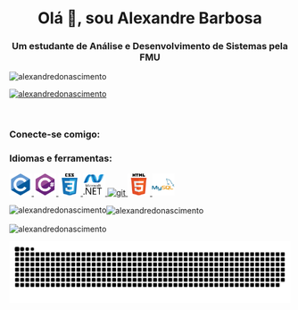 <h1 align="center">Olá 👋, sou Alexandre Barbosa</h1>
<h3 align="center">Um estudante de Análise e Desenvolvimento de Sistemas pela FMU</h3>

<p align="left"> <img src="https://komarev.com/ghpvc/?username=alexandredonascimento&label=Profile%20views&color=0e75b6&style=flat" alt="alexandredonascimento" /> </p>

<p align="left"> <a href="https://github.com/ryo-ma/github-profile-trophy"><img src="https://github-profile-trophy.vercel.app/?username=alexandredonascimento" alt="alexandredonascimento" /></a> </p>

<p align="left"> <a href="https://twitter.com/" target="blank"><img src="https://img.shields.io/twitter/follow/?logo=twitter&style=for-the-badge" alt="" /></a> </p>

<h3 align="left">Conecte-se comigo:</h3>
<p align="left">
</p>

<h3 align="left">Idiomas e ferramentas:</h3>
<p align="left"> <a href="https://www.cprogramming.com/" target="_blank" rel="noreferrer"> <img src="https://raw.githubusercontent.com/devicons/devicon/master/icons/c/c-original.svg" alt="c" width="40" height="40"/> </a> <a href="https://www.w3schools.com/cs/" target="_blank" rel="noreferrer"> <img src="https://raw.githubusercontent.com/devicons/devicon/master/icons/csharp/csharp-original.svg" alt="csharp" width="40" height="40"/> </a> <a href="https://www.w3schools.com/css/" target="_blank" rel="noreferrer"> <img src="https://raw.githubusercontent.com/devicons/devicon/master/icons/css3/css3-original-wordmark.svg" alt="css3" width="40" height="40"/> </a> <a href="https://dotnet.microsoft.com/" target="_blank" rel="noreferrer"> <img src="https://raw.githubusercontent.com/devicons/devicon/master/icons/dot-net/dot-net-original-wordmark.svg" alt="dotnet" width="40" height="40"/> </a> <a href="https://git-scm.com/" target="_blank" rel="noreferrer"> <img src="https://www.vectorlogo.zone/logos/git-scm/git-scm-icon.svg" alt="git" width="40" height="40"/> </a> <a href="https://www.w3.org/html/" target="_blank" rel="noreferrer"> <img src="https://raw.githubusercontent.com/devicons/devicon/master/icons/html5/html5-original-wordmark.svg" alt="html5" width="40" height="40"/> </a> <a href="https://www.mysql.com/" target="_blank" rel="noreferrer"> <img src="https://raw.githubusercontent.com/devicons/devicon/master/icons/mysql/mysql-original-wordmark.svg" alt="mysql" width="40" height="40"/> </a> </p>

<p><img align="left" src="https://github-readme-stats.vercel.app/api/top-langs?username=alexandredonascimento&show_icons=true&locale=en&layout=compact" alt="alexandredonascimento" /></p>

<p> <img align="center" src="https://github-readme-stats.vercel.app/api?username=alexandredonascimento&show_icons=true&locale=en" alt="alexandredonascimento" /></p>

<p><img align="center" src="https://github-readme-streak-stats.herokuapp.com/?user=alexandredonascimento&" alt="alexandredonascimento " /></p>


<!---
AlexandreDoNascimento/AlexandreDoNascimento is a ✨ special ✨ repository because its `README.md` (this file) appears on your GitHub profile.
You can click the Preview link to take a look at your changes.
--->

![Snake animation](https://raw.githubusercontent.com/AlexandreDoNascimento/AlexandreDoNascimento/main/dist/snake.svg)





